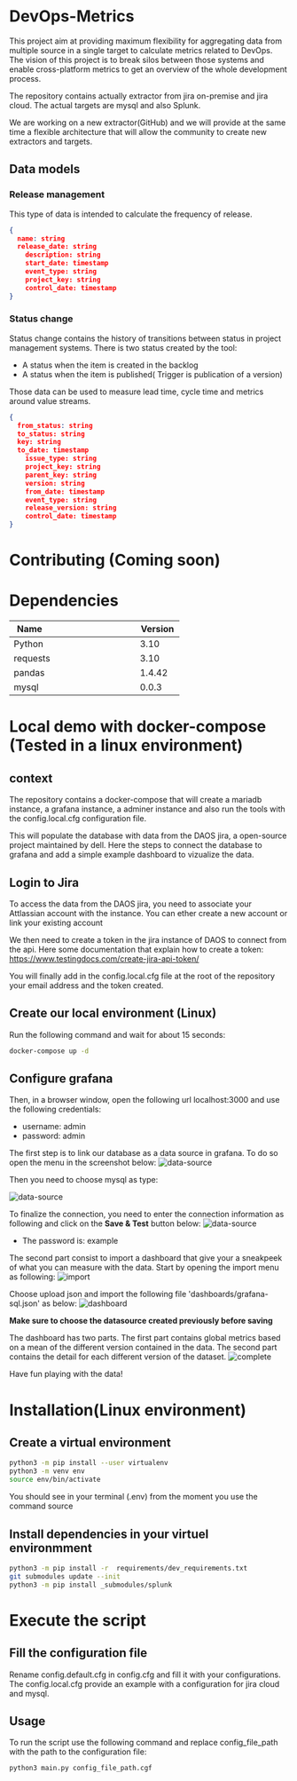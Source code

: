 # DevOps-Metrics
This project aim at providing maximum flexibility for aggregating data from multiple source in a single target to calculate 
metrics related to DevOps. The vision of this project is to break silos between those systems and enable cross-platform metrics to get an overview of the whole development process.

The repository contains actually extractor from jira on-premise and jira cloud. The actual targets are mysql and also Splunk. 

We are working on a new extractor(GitHub) and we will provide at the same time a flexible architecture that will allow the community to create new extractors and targets.

## Data models
### Release management
This type of data is intended to calculate the frequency of release. 
```json 
{
  name: string
  release_date: string
	description: string 
	start_date: timestamp
	event_type: string 
	project_key: string
	control_date: timestamp 
}
```

### Status change
Status change contains the history of transitions between status in project management systems. 
There is two status created by the tool:
- A status when the item is created in the backlog
- A status when the item is published( Trigger is publication of a version)

Those data can be used to measure lead time, cycle time and metrics around value streams.

```json 
{
  from_status: string
  to_status: string
  key: string
  to_date: timestamp
	issue_type: string
	project_key: string
	parent_key: string 
	version: string
	from_date: timestamp
	event_type: string
	release_version: string
	control_date: timestamp
}
```
# Contributing (Coming soon)

# Dependencies
| Name                                                 | Version  |
|------------------------------------------------------|----------|
| Python                                               | 3.10     |
| requests                                             | 3.10     |
| pandas                                               | 1.4.42   |
| mysql                                                | 0.0.3    |

# Local demo with docker-compose (Tested in a linux environment)
## context
The repository contains a docker-compose that will create a mariadb instance,
a grafana instance, a adminer instance and also run the tools with the config.local.cfg
configuration file.

This will populate the database with data from the DAOS jira, a open-source project maintained by dell.
Here the steps to connect the database to grafana and add a simple example dashboard to vizualize the data.

## Login to Jira
To access the data from the DAOS jira, you need to associate your Attlassian account with the instance. You can ether create 
a new account or link your existing account

We then need to create a token in the jira instance of DAOS to connect from the api. Here some documentation 
that explain how to create a token: https://www.testingdocs.com/create-jira-api-token/

You will finally add in the config.local.cfg file at the root of the repository your email address and the token created.

## Create our local environment (Linux)
Run the following command and wait for about 15 seconds: 

```bash
docker-compose up -d 
```
## Configure grafana
Then, in a browser window, open the following url localhost:3000 and use the following credentials:
- username: admin 
- password: admin

The first step is to link our database as a data source in grafana. To do so open the menu in the screenshot below:
![data-source](/docs/images/demo-1-grafana-data-source.png)

Then you need to choose mysql as type: 

![data-source](/docs/images/demo-2-grafana-type.png)

To finalize the connection, you need to enter the connection information as following and click on the **Save & Test** button below: 
![data-source](/docs/images/demo-3-grafana-connection.png)
* The password is: example

The second part consist to import a dashboard that give your a sneakpeek of what you can measure with the data. Start by
opening the import menu as following: 
![import](/docs/images/demo-4-grafana-import-menu.png)

Choose upload json and import the following file 'dashboards/grafana-sql.json' as below:
![dashboard](/docs/images/demo-5-granafa-dashboard.png)

**Make sure to choose the datasource created previously before saving**

The dashboard has two parts. The first part contains global metrics based on a mean of the different version contained in the data. The second part contains the detail for each different version of the dataset.
![complete](/docs/images/demo-6-grafana-complete.png)

Have fun playing with the data!

# Installation(Linux environment)
## Create a virtual environment
``` bash
python3 -m pip install --user virtualenv
python3 -m venv env
source env/bin/activate
```

You should see in your terminal (.env) from the moment you use the command source

## Install dependencies in your virtuel environmment
``` bash
python3 -m pip install -r  requirements/dev_requirements.txt
git submodules update --init
python3 -m pip install _submodules/splunk
```
# Execute the script
## Fill the configuration file
Rename config.default.cfg in config.cfg and fill it with your configurations. 
The config.local.cfg provide an example with a configuration for jira cloud and mysql.

## Usage 
To run the script use the following command and replace config_file_path with the path to the configuration file:

```bash
python3 main.py config_file_path.cgf
```

